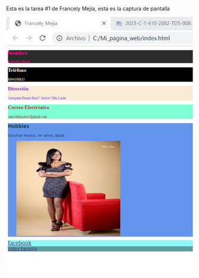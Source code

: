 Esta es la tarea #1 de Francely Mejia, esta es la captura de pantalla

![Mi captura de pantalla](mi_tarea.png)